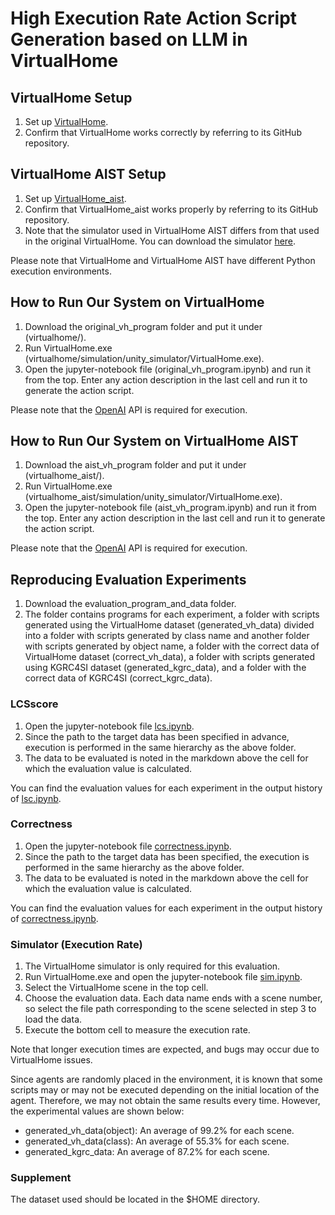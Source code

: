 # High Execution Rate Action Script Generation based on LLM in VirtualHome

## VirtualHome Setup
1. Set up [VirtualHome](https://github.com/xavierpuigf/virtualhome).
2. Confirm that VirtualHome works correctly by referring to its GitHub repository.

## VirtualHome AIST Setup
1. Set up [VirtualHome_aist](https://github.com/aistairc/virtualhome_aist/).
2. Confirm that VirtualHome_aist works properly by referring to its GitHub repository.
3. Note that the simulator used in VirtualHome AIST differs from that used in the original VirtualHome. You can download the simulator [here](https://github.com/aistairc/virtualhome_unity_aist/releases/tag/Door_Modified_Build_2023_0404/).

Please note that VirtualHome and VirtualHome AIST have different Python execution environments.

## How to Run Our System on VirtualHome
1. Download the original_vh_program folder and put it under (virtualhome/).
2. Run VirtualHome.exe (virtualhome/simulation/unity_simulator/VirtualHome.exe).
3. Open the jupyter-notebook file (original_vh_program.ipynb) and run it from the top. Enter any action description in the last cell and run it to generate the action script.

Please note that the [OpenAI](https://openai.com/) API is required for execution.

## How to Run Our System on VirtualHome AIST
1. Download the aist_vh_program folder and put it under (virtualhome_aist/).
2. Run VirtualHome.exe (virtualhome_aist/simulation/unity_simulator/VirtualHome.exe).
3. Open the jupyter-notebook file (aist_vh_program.ipynb) and run it from the top. Enter any action description in the last cell and run it to generate the action script.

Please note that the [OpenAI](https://openai.com/) API is required for execution.

## Reproducing Evaluation Experiments
1. Download the evaluation_program_and_data folder.
2. The folder contains programs for each experiment, a folder with scripts generated using the VirtualHome dataset (generated_vh_data) divided into a folder with scripts generated by class name and another folder with scripts generated by object name, a folder with the correct data of VirtualHome dataset (correct_vh_data), a folder with scripts generated using KGRC4SI dataset (generated_kgrc_data), and a folder with the correct data of KGRC4SI (correct_kgrc_data).

### LCSscore
1. Open the jupyter-notebook file [lcs.ipynb](https://github.com/JinAoyama/actionscript_generate_in_vh/blob/main/evaluation_program_and_data/lcs.ipynb).
2. Since the path to the target data has been specified in advance, execution is performed in the same hierarchy as the above folder.
3. The data to be evaluated is noted in the markdown above the cell for which the evaluation value is calculated.

You can find the evaluation values for each experiment in the output history of [lsc.ipynb](https://github.com/JinAoyama/actionscript_generate_in_vh/blob/main/evaluation_program_and_data/lcs.ipynb).

### Correctness
1. Open the jupyter-notebook file [correctness.ipynb](https://github.com/JinAoyama/actionscript_generate_in_vh/blob/main/evaluation_program_and_data/correctness.ipynb).
2. Since the path to the target data has been specified, the execution is performed in the same hierarchy as the above folder.
3. The data to be evaluated is noted in the markdown above the cell for which the evaluation value is calculated.

You can find the evaluation values for each experiment in the output history of [correctness.ipynb](https://github.com/JinAoyama/actionscript_generate_in_vh/blob/main/evaluation_program_and_data/correctness.ipynb).

### Simulator (Execution Rate)
1. The VirtualHome simulator is only required for this evaluation.
2. Run VirtualHome.exe and open the jupyter-notebook file [sim.ipynb](https://github.com/JinAoyama/actionscript_generate_in_vh/blob/main/evaluation_program_and_data/sim.ipynb).
3. Select the VirtualHome scene in the top cell.
4. Choose the evaluation data. Each data name ends with a scene number, so select the file path corresponding to the scene selected in step 3 to load the data.
5. Execute the bottom cell to measure the execution rate.

Note that longer execution times are expected, and bugs may occur due to VirtualHome issues.

Since agents are randomly placed in the environment, it is known that some scripts may or may not be executed depending on the initial location of the agent. Therefore, we may not obtain the same results every time. However, the experimental values are shown below:
- generated_vh_data(object): An average of 99.2% for each scene.
- generated_vh_data(class): An average of 55.3% for each scene.
- generated_kgrc_data: An average of 87.2% for each scene.

### Supplement
The dataset used should be located in the $HOME directory. 

